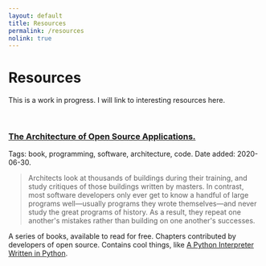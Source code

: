 ```yaml
---
layout: default
title: Resources
permalink: /resources
nolink: true
---
```


# Resources
This is a work in progress. I will link to interesting resources here.

<br>

### [The Architecture of Open Source Applications.](http://aosabook.org/en/index.html)
Tags: book, programming, software, architecture, code.
Date added: 2020-06-30.
>  Architects look at thousands of buildings during their training, and study critiques of those buildings written by masters. In contrast, most software developers only ever get to know a handful of large programs well—usually programs they wrote themselves—and never study the great programs of history. As a result, they repeat one another's mistakes rather than building on one another's successes. 

A series of books, available to read for free. Chapters contributed by developers of open source. Contains cool things, like [A Python Interpreter Written in Python](http://aosabook.org/en/500L/a-python-interpreter-written-in-python.html).
